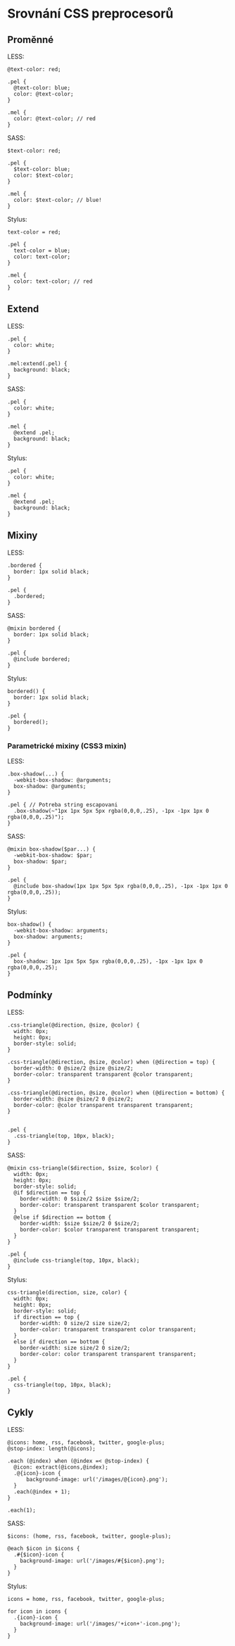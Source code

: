 Srovnání CSS preprocesorů
=========================

<!--
* proměnné a jejich platnost
* mixiny
* parametrické mixiny
* if/else
* cykly
* extend

TODO
* návrhové principy
* media queries
* @content
* platnost proměnných (v lessu se dá změnit i zpětně)
* placeholder selectors
http://phpfashion.com/sass-less-stylus-nebo-ciste-css-1
v2
* mělo by to být spíš o konkrétním řešení (např. mq u rwd webu, mixin pro gradient, vygenerovani trid s ikonkami, generovani layoutu)
-->

Proměnné
---

LESS:

```
@text-color: red;

.pel {
  @text-color: blue;
  color: @text-color;
} 

.mel {
  color: @text-color; // red
} 
```

SASS:


```
$text-color: red;

.pel {
  $text-color: blue;
  color: $text-color;
} 

.mel {
  color: $text-color; // blue!
} 
```

Stylus:

```
text-color = red;

.pel {
  text-color = blue;
  color: text-color;
} 

.mel {
  color: text-color; // red
}
```

Extend
------

LESS:

```
.pel {
  color: white;
}

.mel:extend(.pel) {
  background: black;
}
```

SASS:

```
.pel {
  color: white;
}

.mel {
  @extend .pel;
  background: black;
}
```

Stylus:

```
.pel {
  color: white;
}

.mel {
  @extend .pel;
  background: black;
}
```


Mixiny
------

LESS:

```
.bordered {
  border: 1px solid black; 
}  

.pel {
  .bordered; 
}  
```

SASS:

```
@mixin bordered {
  border: 1px solid black; 
}  

.pel {
  @include bordered; 
}
```

Stylus:

```
bordered() {
  border: 1px solid black; 
}  

.pel {
  bordered(); 
} 
```

### Parametrické mixiny (CSS3 mixin)

LESS:

```
.box-shadow(...) {
  -webkit-box-shadow: @arguments;
  box-shadow: @arguments;
}

.pel { // Potreba string escapovani
  .box-shadow(~"1px 1px 5px 5px rgba(0,0,0,.25), -1px -1px 1px 0 rgba(0,0,0,.25)");
} 
```

SASS:


```
@mixin box-shadow($par...) {
  -webkit-box-shadow: $par;
  box-shadow: $par;
}

.pel {
  @include box-shadow(1px 1px 5px 5px rgba(0,0,0,.25), -1px -1px 1px 0 rgba(0,0,0,.25));
}
```

Stylus:

```
box-shadow() {
  -webkit-box-shadow: arguments;
  box-shadow: arguments;
}

.pel {
  box-shadow: 1px 1px 5px 5px rgba(0,0,0,.25), -1px -1px 1px 0 rgba(0,0,0,.25);
}
```


## Podmínky

LESS:

```
.css-triangle(@direction, @size, @color) {
  width: 0px;
  height: 0px;
  border-style: solid;
}

.css-triangle(@direction, @size, @color) when (@direction = top) {
  border-width: 0 @size/2 @size @size/2;  
  border-color: transparent transparent @color transparent;
}

.css-triangle(@direction, @size, @color) when (@direction = bottom) {
  border-width: @size @size/2 0 @size/2;  
  border-color: @color transparent transparent transparent;
}


.pel {
  .css-triangle(top, 10px, black);
}
```

SASS:


```
@mixin css-triangle($direction, $size, $color) {
  width: 0px;
  height: 0px;
  border-style: solid;
  @if $direction == top {
    border-width: 0 $size/2 $size $size/2;  
    border-color: transparent transparent $color transparent;
  }
  @else if $direction == bottom {
    border-width: $size $size/2 0 $size/2;  
    border-color: $color transparent transparent transparent;    
  }
}

.pel {
  @include css-triangle(top, 10px, black);
}
```

Stylus:

```
css-triangle(direction, size, color) {
  width: 0px;
  height: 0px;
  border-style: solid;
  if direction == top {
    border-width: 0 size/2 size size/2;  
    border-color: transparent transparent color transparent;
  }
  else if direction == bottom {
    border-width: size size/2 0 size/2;  
    border-color: color transparent transparent transparent;    
  }    
}

.pel {
  css-triangle(top, 10px, black);
}
```


## Cykly

LESS:

```
@icons: home, rss, facebook, twitter, google-plus;
@stop-index: length(@icons);

.each (@index) when (@index =< @stop-index) {
  @icon: extract(@icons,@index);
  .@{icon}-icon {
      background-image: url('/images/@{icon}.png');
  }
  .each(@index + 1);
}

.each(1);
```

SASS:

```
$icons: (home, rss, facebook, twitter, google-plus);

@each $icon in $icons {
  .#{$icon}-icon {
    background-image: url('/images/#{$icon}.png');
  }
}
```

Stylus:

```
icons = home, rss, facebook, twitter, google-plus;

for icon in icons {
  .{icon}-icon {
    background-image: url('/images/'+icon+'-icon.png');
  }
}
```